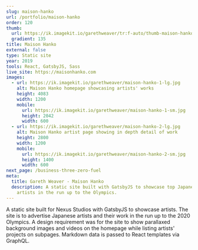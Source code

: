 ```yaml
---
slug: maison-hanko
url: /portfolio/maison-hanko
order: 120
thumb:
  url: https://ik.imagekit.io/garethweaver/tr:f-auto/thumb-maison-hanko.png
  gradient: 135
title: Maison Hanko
external: false
type: Static site
year: 2019
tools: React, GatsbyJS, Sass
live_site: https://maisonhanko.com
images:
  - url: https://ik.imagekit.io/garethweaver/maison-hanko-1-lg.jpg
    alt: Maison Hanko homepage showcasing artists' works
    height: 4083
    width: 1200
    mobile:
      url: https://ik.imagekit.io/garethweaver/maison-hanko-1-sm.jpg
      height: 2042
      width: 600
  - url: https://ik.imagekit.io/garethweaver/maison-hanko-2-lg.jpg
    alt: Maison Hanko artist page showing in depth detail of work
    height: 2800
    width: 1200
    mobile:
      url: https://ik.imagekit.io/garethweaver/maison-hanko-2-sm.jpg
      height: 1400
      width: 600
next_page: /business-three-zero-fuel
meta:
  title: Gareth Weaver - Maison Hanko
  description: A static site built with GatsbyJS to showcase top Japanese
    artists in the run up to the Olympics.
---
```

A static site built for Nexus Studios with GatsbyJS to showcase artists.
The site is to advertise Japanese artists and their work in the run up to
the 2020 Olympics. A design requirement was for the site to show parallaxed
background images and videos on the homepage while listing artists' projects on
subpages. Markdown data is passed to React templates via GraphQL.
